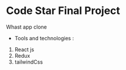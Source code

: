 # Code Star Final Project

Whast app clone 
- Tools and technologies :
1. React js
2. Redux 
3. tailwindCss
